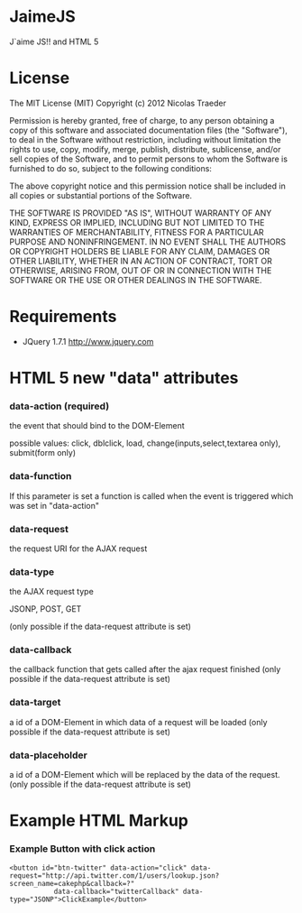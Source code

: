 # JaimeJS

J`aime JS!! and HTML 5 

# License

The MIT License (MIT)
Copyright (c) 2012 Nicolas Traeder

Permission is hereby granted, free of charge, to any person obtaining a copy of
this software and associated documentation files (the "Software"), to deal in
the Software without restriction, including without limitation the rights to
use, copy, modify, merge, publish, distribute, sublicense, and/or sell copies of
the Software, and to permit persons to whom the Software is furnished to do so,
subject to the following conditions:

The above copyright notice and this permission notice shall be included in all
copies or substantial portions of the Software.

THE SOFTWARE IS PROVIDED "AS IS", WITHOUT WARRANTY OF ANY KIND, EXPRESS OR
IMPLIED, INCLUDING BUT NOT LIMITED TO THE WARRANTIES OF MERCHANTABILITY, FITNESS
FOR A PARTICULAR PURPOSE AND NONINFRINGEMENT. IN NO EVENT SHALL THE AUTHORS OR
COPYRIGHT HOLDERS BE LIABLE FOR ANY CLAIM, DAMAGES OR OTHER LIABILITY, WHETHER
IN AN ACTION OF CONTRACT, TORT OR OTHERWISE, ARISING FROM, OUT OF OR IN
CONNECTION WITH THE SOFTWARE OR THE USE OR OTHER DEALINGS IN THE SOFTWARE.

# Requirements

* JQuery 1.7.1 http://www.jquery.com

# HTML 5 new "data" attributes

### data-action (required)

the event that should bind to the DOM-Element

possible values: click, dblclick, load, change(inputs,select,textarea only), submit(form only) 

### data-function

If this parameter is set a function is called when the event is triggered which was set in "data-action"

### data-request

the request URI for the AJAX request 

### data-type

the AJAX request type

JSONP, POST, GET


(only possible if the data-request attribute is set)

### data-callback 

the callback function that gets called after the ajax request finished
(only possible if the data-request attribute is set)

### data-target

a id of a DOM-Element in which data of a request will be loaded
(only possible if the data-request attribute is set)

### data-placeholder

a id of a DOM-Element which will be replaced by the data of the request.
(only possible if the data-request attribute is set)


# Example HTML Markup

### Example Button with click action ###
```
<button id="btn-twitter" data-action="click" data-request="http://api.twitter.com/1/users/lookup.json?screen_name=cakephp&callback=?"
		   data-callback="twitterCallback" data-type="JSONP">ClickExample</button>
```